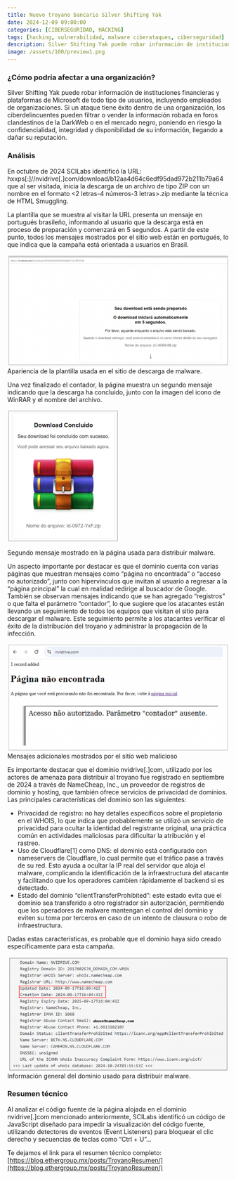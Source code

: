 ```yaml
---
title: Nuevo troyano bancario Silver Shifting Yak
date: 2024-12-09 09:00:00 
categories: [CIBERSEGURIDAD, HACKING]
tags: [hacking, vulnerabilidad, malware ciberataques, ciberseguridad]
description: Silver Shifting Yak puede robar información de instituciones financieras y plataformas de Microsoft de todo tipo de usuarios, incluyendo empleados de organizaciones.
image: /assets/100/preview1.png
---
```


### ¿Cómo podría afectar a una organización?

Silver Shifting Yak puede robar información de instituciones financieras y plataformas de Microsoft de todo tipo de usuarios, incluyendo empleados de organizaciones. Si un ataque tiene éxito dentro de una organización, los ciberdelincuentes pueden filtrar o vender la información robada en foros clandestinos de la DarkWeb o en el mercado negro, poniendo en riesgo la confidencialidad, integridad y disponibilidad de su información, llegando a dañar su reputación.

### Análisis 

En octubre de 2024 SCILabs identificó la URL: hxxps[:]//nvidrive[.]com/download/b12aa4d64c6edf95dad972b211b79a64 que al ser visitada, inicia la descarga de un archivo de tipo ZIP con un nombre en el formato <2 letras-4 números-3 letras>.zip mediante la técnica de HTML Smuggling.

La plantilla que se muestra al visitar la URL presenta un mensaje en portugués brasileño, informando al usuario que la descarga está en proceso de preparación y comenzará en 5 segundos. A partir de este punto, todos los mensajes mostrados por el sitio web están en portugués, lo que indica que la campaña está orientada a usuarios en Brasil.

![Imagen 00](/assets/100/100-01.png)
Apariencia de la plantilla usada en el sitio de descarga de malware.

Una vez finalizado el contador, la página muestra un segundo mensaje indicando que la descarga ha concluido, junto con la imagen del icono de WinRAR y el nombre del archivo.

![Imagen 00](/assets/100/100-02.png)

Segundo mensaje mostrado en la página usada para distribuir malware.

Un aspecto importante por destacar es que el dominio cuenta con varias páginas que muestran mensajes como “página no encontrada” o “acceso no autorizado”, junto con hipervínculos que invitan al usuario a regresar a la “página principal” la cual en realidad redirige al buscador de Google. También se observan mensajes indicando que se han agregado “registros” o que falta el parámetro “contador”, lo que sugiere que los atacantes están llevando un seguimiento de todos los equipos que visitan el sitio para descargar el malware. Este seguimiento permite a los atacantes verificar el éxito de la distribución del troyano y administrar la propagación de la infección.

![Imagen 00](/assets/100/100-03.png)
Mensajes adicionales mostrados por el sitio web malicioso

Es importante destacar que el dominio nvidrive[.]com, utilizado por los actores de amenaza para distribuir al troyano fue registrado en septiembre de 2024 a través de NameCheap, Inc., un proveedor de registros de dominio y hosting, que también ofrece servicios de privacidad de dominios. Las principales características del dominio son las siguientes:

- Privacidad de registro: no hay detalles específicos sobre el propietario en el WHOIS, lo que indica que probablemente se utilizó un servicio de privacidad para ocultar la identidad del registrante original, una práctica común en actividades maliciosas para dificultar la atribución y el rastreo.
- Uso de Cloudflare[1] como DNS: el dominio está configurado con nameservers de Cloudflare, lo cual permite que el tráfico pase a través de su red. Esto ayuda a ocultar la IP real del servidor que aloja el malware, complicando la identificación de la infraestructura del atacante y facilitando que los operadores cambien rápidamente el backend si es detectado.
- Estado del dominio “clientTransferProhibited”: este estado evita que el dominio sea transferido a otro registrador sin autorización, permitiendo que los operadores de malware mantengan el control del dominio y eviten su toma por terceros en caso de un intento de clausura o robo de infraestructura.

Dadas estas características, es probable que el dominio haya sido creado específicamente para esta campaña.

![Imagen 00](/assets/100/100-04.png)
Información general del dominio usado para distribuir malware.

### Resumen técnico

Al analizar el código fuente de la página alojada en el dominio nvidrive[.]com mencionado anteriormente, SCILabs identificó un código de JavaScript diseñado para impedir la visualización del código fuente, utilizando detectores de eventos (Event Listeners) para bloquear el clic derecho y secuencias de teclas como “Ctrl + U”...

Te dejamos el link para el resumen técnico completo: 
[https://blog.ethergroup.mx/posts/TroyanoResumen/](https://blog.ethergroup.mx/posts/TroyanoResumen/)


